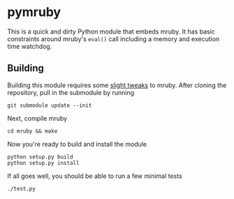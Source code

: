 # pymruby
This is a quick and dirty Python module that embeds mruby.  It has basic constraints around mruby's `eval()` call including a memory and execution time watchdog.

## Building
Building this module requires some [slight tweaks](https://github.com/asm/mruby/commit/10cd3499b0a4e871c466df8de7485faad0e1aaa1) to mruby.  After cloning the repository, pull in the submodule by running

    git submodule update --init

Next, compile mruby

    cd mruby && make

Now you're ready to build and install the module

    python setup.py build
    python setup.py install

If all goes well, you should be able to run a few minimal tests

    ./test.py
